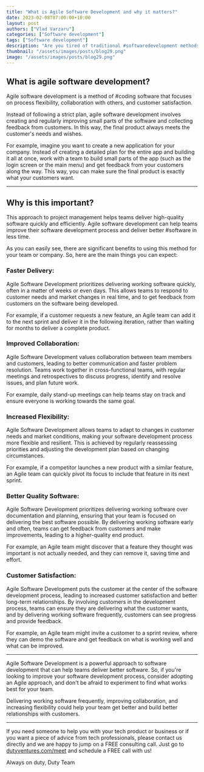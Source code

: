 ```yaml
---
title: "What is Agile Software Development and why it matters?"
date: 2023-02-08T07:00:00+10:00
layout: post
authors: ["Vlad Varzaru"]
categories: ["Software development"]
tags: ["Software development"]
description: "Are you tired of traditional #softwaredevelopment methods that take forever to deliver results? Do you want to improve your team's efficiency and deliver better software in less time? Discover #agile software development."
thumbnail: "/assets/images/posts/blog29.png"
image: "/assets/images/posts/blog29.png"
---
```


## What is agile software development?

Agile software development is a method of #coding software that focuses on process flexibility, collaboration with others, and customer satisfaction. 

Instead of following a strict plan, agile software development involves creating and regularly improving small parts of the software and collecting feedback from customers. In this way, the final product always meets the customer's needs and wishes.

For example, imagine you want to create a new application for your company. Instead of creating a detailed plan for the entire app and building it all at once, work with a team to build small parts of the app (such as the login screen or the main menu) and get feedback from your customers along the way. This way, you can make sure the final product is exactly what your customers want.

----------------------

## Why is this important?

This approach to project management helps teams deliver high-quality software quickly and efficiently. Agile software development can help teams improve their software development process and deliver better #software in less time. 
   
As you can easily see, there are significant benefits to using this method for your team or company. So, here are the main things you can expect:
   
### Faster Delivery:
Agile Software Development prioritizes delivering working software quickly, often in a matter of weeks or even days. This allows teams to respond to customer needs and market changes in real time, and to get feedback from customers on the software being developed. 

For example, if a customer requests a new feature, an Agile team can add it to the next sprint and deliver it in the following iteration, rather than waiting for months to deliver a complete product.
  
  
### Improved Collaboration:
Agile Software Development values collaboration between team members and customers, leading to better communication and faster problem resolution. Teams work together in cross-functional teams, with regular meetings and retrospectives to discuss progress, identify and resolve issues, and plan future work. 

For example, daily stand-up meetings can help teams stay on track and ensure everyone is working towards the same goal.
  
  
  
### Increased Flexibility:
Agile Software Development allows teams to adapt to changes in customer needs and market conditions, making your software development process more flexible and resilient. This is achieved by regularly reassessing priorities and adjusting the development plan based on changing circumstances. 

For example, if a competitor launches a new product with a similar feature, an Agile team can quickly pivot its focus to include that feature in its next sprint.


### Better Quality Software:
Agile Software Development prioritizes delivering working software over documentation and planning, ensuring that your team is focused on delivering the best software possible. By delivering working software early and often, teams can get feedback from customers and make improvements, leading to a higher-quality end product. 

For example, an Agile team might discover that a feature they thought was important is not actually needed, and they can remove it, saving time and effort.


### Customer Satisfaction:
Agile Software Development puts the customer at the center of the software development process, leading to increased customer satisfaction and better long-term relationships. By involving customers in the development process, teams can ensure they are delivering what the customer wants, and by delivering working software frequently, customers can see progress and provide feedback. 

For example, an Agile team might invite a customer to a sprint review, where they can demo the software and get feedback on what is working well and what can be improved.


----------------------


Agile Software Development is a powerful approach to software development that can help teams deliver better software. So, if you're looking to improve your software development process, consider adopting an Agile approach, and don't be afraid to experiment to find what works best for your team. 

Delivering working software frequently, improving collaboration, and increasing flexibility could help your team get better and build better relationships with customers.



----------------------

If you need someone to help you with your tech product or business or if you want a piece of advice from tech professionals, please contact us directly and we are happy to jump on a FREE consulting call.
Just go to [dutyventures.com/meet](https://calendly.com/rusucosmin/30min) and schedule a FREE call with us!


Always on duty,
Duty Team
